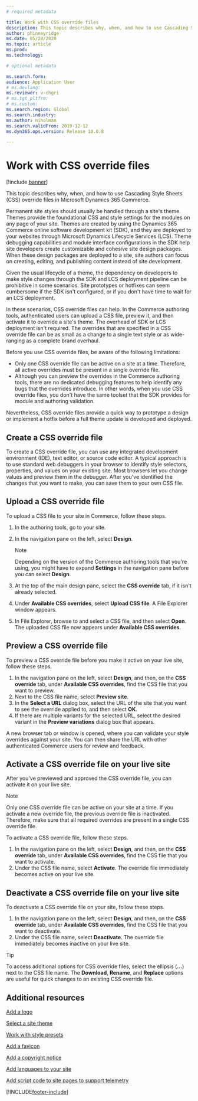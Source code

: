 ```yaml
---
# required metadata

title: Work with CSS override files
description: This topic describes why, when, and how to use Cascading Style Sheets (CSS) override files in Microsoft Dynamics 365 Commerce.
author: phinneyridge
ms.date: 05/28/2020
ms.topic: article
ms.prod: 
ms.technology: 

# optional metadata

ms.search.form:  
audience: Application User
# ms.devlang: 
ms.reviewer: v-chgri
# ms.tgt_pltfrm: 
# ms.custom: 
ms.search.region: Global
ms.search.industry: 
ms.author: niholman
ms.search.validFrom: 2019-12-12
ms.dyn365.ops.version: Release 10.0.8

---
```

# Work with CSS override files

[!include [banner](includes/banner.md)]

This topic describes why, when, and how to use Cascading Style Sheets (CSS) override files in Microsoft Dynamics 365 Commerce.

Permanent site styles should usually be handled through a site's theme. Themes provide the foundational CSS and style settings for the modules on any page of your site. Themes are created by using the Dynamics 365 Commerce online software development kit (SDK), and they are deployed to your websites through Microsoft Dynamics Lifecycle Services (LCS). Theme debugging capabilities and module interface configurations in the SDK help site developers create customizable and cohesive site design packages. When these design packages are deployed to a site, site authors can focus on creating, editing, and publishing content instead of site development.

Given the usual lifecycle of a theme, the dependency on developers to make style changes through the SDK and LCS deployment pipeline can be prohibitive in some scenarios. Site prototypes or hotfixes can seem cumbersome if the SDK isn't configured, or if you don't have time to wait for an LCS deployment.

In these scenarios, CSS override files can help. In the Commerce authoring tools, authenticated users can upload a CSS file, preview it, and then activate it to override a site's theme. The overhead of SDK or LCS deployment isn't required. The overrides that are specified in a CSS override file can be as small as a change to a single text style or as wide-ranging as a complete brand overhaul.

Before you use CSS override files, be aware of the following limitations:

- Only one CSS override file can be active on a site at a time. Therefore, all active overrides must be present in a single override file.
- Although you can preview the overrides in the Commerce authoring tools, there are no dedicated debugging features to help identify any bugs that the overrides introduce. In other words, when you use CSS override files, you don't have the same toolset that the SDK provides for module and authoring validation.

Nevertheless, CSS override files provide a quick way to prototype a design or implement a hotfix before a full theme update is developed and deployed.

## Create a CSS override file

To create a CSS override file, you can use any integrated development environment (IDE), text editor, or source code editor. A typical approach is to use standard web debuggers in your browser to identify style selectors, properties, and values on your existing site. Most browsers let you change values and preview them in the debugger. After you've identified the changes that you want to make, you can save them to your own CSS file.

## Upload a CSS override file

To upload a CSS file to your site in Commerce, follow these steps.

1. In the authoring tools, go to your site.
1. In the navigation pane on the left, select **Design**.

    > [!NOTE]
    > Depending on the version of the Commerce authoring tools that you're using, you might have to expand **Settings** in the navigation pane before you can select **Design**.

1. At the top of the main design pane, select the **CSS override** tab, if it isn't already selected.
1. Under **Available CSS overrides**, select **Upload CSS file**. A File Explorer window appears.
1. In File Explorer, browse to and select a CSS file, and then select **Open**. The uploaded CSS file now appears under **Available CSS overrides**.

## Preview a CSS override file

To preview a CSS override file before you make it active on your live site, follow these steps.

1. In the navigation pane on the left, select **Design**, and then, on the **CSS override** tab, under **Available CSS overrides**, find the CSS file that you want to preview.
1. Next to the CSS file name, select **Preview site**.
1. In the **Select a URL** dialog box, select the URL of the site that you want to see the override applied to, and then select **OK**.
1. If there are multiple variants for the selected URL, select the desired variant in the **Preview variations** dialog box that appears.

A new browser tab or window is opened, where you can validate your style overrides against your site. You can then share the URL with other authenticated Commerce users for review and feedback.

## Activate a CSS override file on your live site

After you've previewed and approved the CSS override file, you can activate it on your live site.

> [!NOTE]
> Only one CSS override file can be active on your site at a time. If you activate a new override file, the previous override file is inactivated. Therefore, make sure that all required overrides are present in a single CSS override file.

To activate a CSS override file, follow these steps.

1. In the navigation pane on the left, select **Design**, and then, on the **CSS override** tab, under **Available CSS overrides**, find the CSS file that you want to activate.
1. Under the CSS file name, select **Activate**. The override file immediately becomes active on your live site.

## Deactivate a CSS override file on your live site

To deactivate a CSS override file on your site, follow these steps.

1. In the navigation pane on the left, select **Design**, and then, on the **CSS override** tab, under **Available CSS overrides**, find the CSS file that you want to deactivate.
1. Under the CSS file name, select **Deactivate**. The override file immediately becomes inactive on your live site.

> [!TIP]
> To access additional options for CSS override files, select the ellipsis (**...**) next to the CSS file name. The **Download**, **Rename**, and **Replace** options are useful for quick changes to an existing CSS override file.

## Additional resources

[Add a logo](add-logo.md)

[Select a site theme](select-site-theme.md)

[Work with style presets](style-presets.md)

[Add a favicon](add-favicon.md)

[Add a copyright notice](add-copyright-notice.md)

[Add languages to your site](add-languages-to-site.md)

[Add script code to site pages to support telemetry](add-telemetry.md)


[!INCLUDE[footer-include](../includes/footer-banner.md)]
